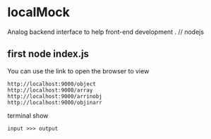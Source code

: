 # localMock
Analog backend interface to help front-end development .     // nodejs


## first node index.js

You can use the link to open the browser to view

    http://localhost:9000/object
    http://localhost:9000/array
    http://localhost:9000/arrinobj
    http://localhost:9000/objinarr


terminal show 

    input >>> output